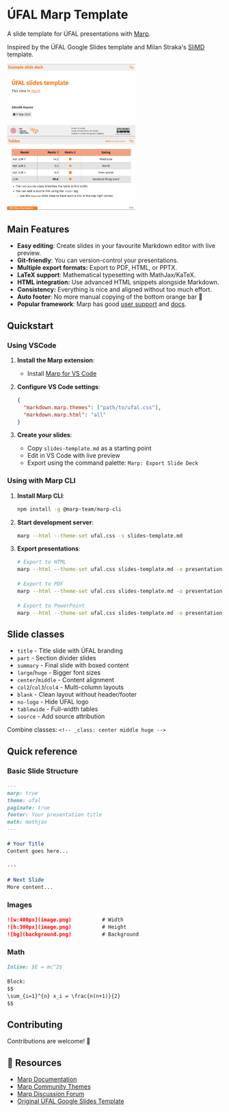 # ÚFAL Marp Template

A slide template for ÚFAL presentations with [Marp](https://marp.app/).

Inspired by the ÚFAL Google Slides template and Milan Straka's [SliMD](https://github.com/ufal/slimd) template.

<img src="img/title.png" width="300px"/>
<img src="img/table.png" width="300px"/>

## Main Features

* **Easy editing**: Create slides in your favourite Markdown editor with live preview.
* **Git-friendly**: You can version-control your presentations.
* **Multiple export formats:** Export to PDF, HTML, or PPTX.
* **LaTeX support**: Mathematical typesetting with MathJax/KaTeX.
* **HTML integration:** Use advanced HTML snippets alongside Markdown.
* **Consistency:** Everything is nice and aligned without too much effort.
* **Auto footer**: No more manual copying of the bottom orange bar 💪
* **Popular framework**:  Marp has good [user support](https://github.com/orgs/marp-team/discussions) and [docs](https://marpit.marp.app).


## Quickstart


### Using VSCode

1. **Install the Marp extension**:
   - Install [Marp for VS Code](https://marketplace.visualstudio.com/items?itemName=marp-team.marp-vscode)

2. **Configure VS Code settings**:
   ```json
   {
     "markdown.marp.themes": ["path/to/ufal.css"],
     "markdown.marp.html": "all"
   }
   ```

3. **Create your slides**:
   - Copy `slides-template.md` as a starting point
   - Edit in VS Code with live preview
   - Export using the command palette: `Marp: Export Slide Deck`

### Using with Marp CLI

1. **Install Marp CLI**:
   ```bash
   npm install -g @marp-team/marp-cli
   ```

2. **Start development server**:
   ```bash
   marp --html --theme-set ufal.css -s slides-template.md
   ```

3. **Export presentations**:
   ```bash
   # Export to HTML
   marp --html --theme-set ufal.css slides-template.md -o presentation.html
   
   # Export to PDF
   marp --html --theme-set ufal.css slides-template.md -o presentation.pdf
   
   # Export to PowerPoint
   marp --html --theme-set ufal.css slides-template.md -o presentation.pptx
   ```

## Slide classes

- `title` - Title slide with ÚFAL branding
- `part` - Section divider slides
- `summary` - Final slide with boxed content
- `large`/`huge` - Bigger font sizes
- `center`/`middle` - Content alignment
- `col2`/`col3`/`col4` - Multi-column layouts
- `blank` - Clean layout without header/footer
- `no-logo` - Hide ÚFAL logo
- `tablewide` - Full-width tables
- `source` - Add source attribution

Combine classes: `<!-- _class: center middle huge -->`

## Quick reference

### Basic Slide Structure
```markdown
---
marp: true
theme: ufal
paginate: true
footer: Your presentation title
math: mathjax
---

# Your Title
Content goes here...

---

# Next Slide
More content...
```

### Images
```markdown
![w:400px](image.png)          # Width
![h:300px](image.png)          # Height
![bg](background.png)          # Background
```

### Math
```markdown
Inline: $E = mc^2$

Block:
$$
\sum_{i=1}^{n} x_i = \frac{n(n+1)}{2}
$$
```

## Contributing

Contributions are welcome! 🫵

## 📖 Resources

- [Marp Documentation](https://marpit.marp.app/)
- [Marp Community Themes](https://rnd195.github.io/marp-community-themes/)
- [Marp Discussion Forum](https://github.com/orgs/marp-team/discussions)
- [Original ÚFAL Google Slides Template](https://docs.google.com/presentation/d/1cE1fyaG9qWXJo5Upzi_i8mXMqUGbuYDgwqvHGYRgBSE/edit?usp=sharing)
